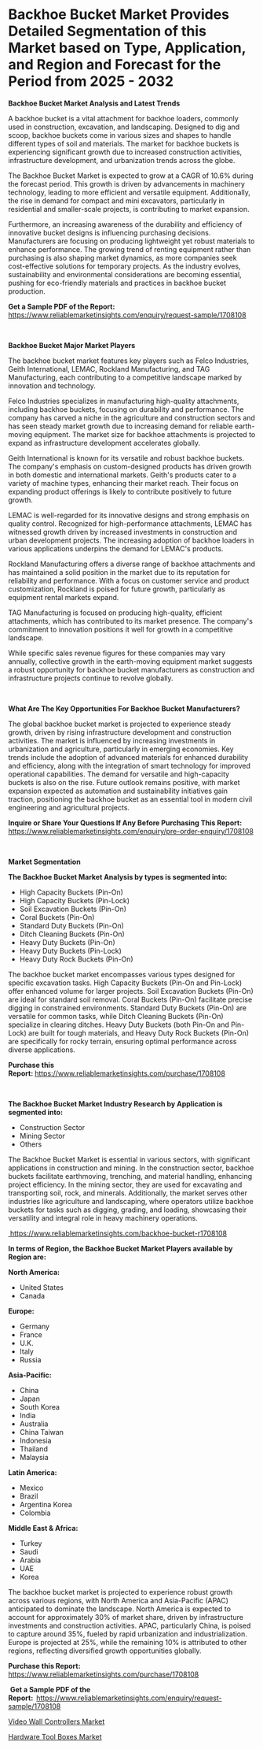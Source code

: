 <p><h1>Backhoe Bucket Market Provides Detailed Segmentation of this Market based on Type, Application, and Region and Forecast for the Period from 2025 - 2032</h1></p><p><strong>Backhoe Bucket Market Analysis and Latest Trends</strong></p>
<p><p>A backhoe bucket is a vital attachment for backhoe loaders, commonly used in construction, excavation, and landscaping. Designed to dig and scoop, backhoe buckets come in various sizes and shapes to handle different types of soil and materials. The market for backhoe buckets is experiencing significant growth due to increased construction activities, infrastructure development, and urbanization trends across the globe.</p><p>The Backhoe Bucket Market is expected to grow at a CAGR of 10.6% during the forecast period. This growth is driven by advancements in machinery technology, leading to more efficient and versatile equipment. Additionally, the rise in demand for compact and mini excavators, particularly in residential and smaller-scale projects, is contributing to market expansion. </p><p>Furthermore, an increasing awareness of the durability and efficiency of innovative bucket designs is influencing purchasing decisions. Manufacturers are focusing on producing lightweight yet robust materials to enhance performance. The growing trend of renting equipment rather than purchasing is also shaping market dynamics, as more companies seek cost-effective solutions for temporary projects. As the industry evolves, sustainability and environmental considerations are becoming essential, pushing for eco-friendly materials and practices in backhoe bucket production.</p></p>
<p><strong>Get a Sample PDF of the Report:&nbsp;</strong> <a href="https://www.reliablemarketinsights.com/enquiry/request-sample/1708108?utm_campaign=1938&utm_medium=2&utm_source=Github&utm_content=ia&utm_term=10042025&utm_id=backhoe-bucket">https://www.reliablemarketinsights.com/enquiry/request-sample/1708108</a></p>
<p>&nbsp;</p>
<p><strong>Backhoe Bucket Major Market Players</strong></p>
<p><p>The backhoe bucket market features key players such as Felco Industries, Geith International, LEMAC, Rockland Manufacturing, and TAG Manufacturing, each contributing to a competitive landscape marked by innovation and technology.</p><p>Felco Industries specializes in manufacturing high-quality attachments, including backhoe buckets, focusing on durability and performance. The company has carved a niche in the agriculture and construction sectors and has seen steady market growth due to increasing demand for reliable earth-moving equipment. The market size for backhoe attachments is projected to expand as infrastructure development accelerates globally.</p><p>Geith International is known for its versatile and robust backhoe buckets. The company's emphasis on custom-designed products has driven growth in both domestic and international markets. Geith's products cater to a variety of machine types, enhancing their market reach. Their focus on expanding product offerings is likely to contribute positively to future growth.</p><p>LEMAC is well-regarded for its innovative designs and strong emphasis on quality control. Recognized for high-performance attachments, LEMAC has witnessed growth driven by increased investments in construction and urban development projects. The increasing adoption of backhoe loaders in various applications underpins the demand for LEMAC's products.</p><p>Rockland Manufacturing offers a diverse range of backhoe attachments and has maintained a solid position in the market due to its reputation for reliability and performance. With a focus on customer service and product customization, Rockland is poised for future growth, particularly as equipment rental markets expand.</p><p>TAG Manufacturing is focused on producing high-quality, efficient attachments, which has contributed to its market presence. The company's commitment to innovation positions it well for growth in a competitive landscape.</p><p>While specific sales revenue figures for these companies may vary annually, collective growth in the earth-moving equipment market suggests a robust opportunity for backhoe bucket manufacturers as construction and infrastructure projects continue to revolve globally.</p></p>
<p>&nbsp;</p>
<p><strong>What Are The Key Opportunities For Backhoe Bucket Manufacturers?</strong></p>
<p><p>The global backhoe bucket market is projected to experience steady growth, driven by rising infrastructure development and construction activities. The market is influenced by increasing investments in urbanization and agriculture, particularly in emerging economies. Key trends include the adoption of advanced materials for enhanced durability and efficiency, along with the integration of smart technology for improved operational capabilities. The demand for versatile and high-capacity buckets is also on the rise. Future outlook remains positive, with market expansion expected as automation and sustainability initiatives gain traction, positioning the backhoe bucket as an essential tool in modern civil engineering and agricultural projects.</p></p>
<p><strong>Inquire or Share Your Questions If Any Before Purchasing This Report:</strong> <a href="https://www.reliablemarketinsights.com/enquiry/pre-order-enquiry/1708108?utm_campaign=1938&utm_medium=2&utm_source=Github&utm_content=ia&utm_term=10042025&utm_id=backhoe-bucket">https://www.reliablemarketinsights.com/enquiry/pre-order-enquiry/1708108</a></p>
<p>&nbsp;</p>
<p><strong>Market Segmentation</strong></p>
<p><strong>The Backhoe Bucket Market Analysis by types is segmented into:</strong></p>
<p><ul><li>High Capacity Buckets (Pin-On)</li><li>High Capacity Buckets (Pin-Lock)</li><li>Soil Excavation Buckets (Pin-On)</li><li>Coral Buckets (Pin-On)</li><li>Standard Duty Buckets (Pin-On)</li><li>Ditch Cleaning Buckets (Pin-On)</li><li>Heavy Duty Buckets (Pin-On)</li><li>Heavy Duty Buckets (Pin-Lock)</li><li>Heavy Duty Rock Buckets (Pin-On)</li></ul></p>
<p><p>The backhoe bucket market encompasses various types designed for specific excavation tasks. High Capacity Buckets (Pin-On and Pin-Lock) offer enhanced volume for larger projects. Soil Excavation Buckets (Pin-On) are ideal for standard soil removal. Coral Buckets (Pin-On) facilitate precise digging in constrained environments. Standard Duty Buckets (Pin-On) are versatile for common tasks, while Ditch Cleaning Buckets (Pin-On) specialize in clearing ditches. Heavy Duty Buckets (both Pin-On and Pin-Lock) are built for tough materials, and Heavy Duty Rock Buckets (Pin-On) are specifically for rocky terrain, ensuring optimal performance across diverse applications.</p></p>
<p><strong>Purchase this Report:&nbsp;</strong><a href="https://www.reliablemarketinsights.com/purchase/1708108?utm_campaign=1938&utm_medium=2&utm_source=Github&utm_content=ia&utm_term=10042025&utm_id=backhoe-bucket">https://www.reliablemarketinsights.com/purchase/1708108</a></p>
<p>&nbsp;</p>
<p><strong>The Backhoe Bucket Market Industry Research by Application is segmented into:</strong></p>
<p><ul><li>Construction Sector</li><li>Mining Sector</li><li>Others</li></ul></p>
<p><p>The Backhoe Bucket Market is essential in various sectors, with significant applications in construction and mining. In the construction sector, backhoe buckets facilitate earthmoving, trenching, and material handling, enhancing project efficiency. In the mining sector, they are used for excavating and transporting soil, rock, and minerals. Additionally, the market serves other industries like agriculture and landscaping, where operators utilize backhoe buckets for tasks such as digging, grading, and loading, showcasing their versatility and integral role in heavy machinery operations.</p></p>
<p><a href="https://www.reliablemarketinsights.com/backhoe-bucket-r1708108?utm_campaign=1938&utm_medium=2&utm_source=Github&utm_content=ia&utm_term=10042025&utm_id=backhoe-bucket">&nbsp;https://www.reliablemarketinsights.com/backhoe-bucket-r1708108</a></p>
<p><strong>In terms of Region, the Backhoe Bucket Market Players available by Region are:</strong></p>
<p>
    <p> <strong> North America: </strong>
        <ul>
            <li>United States</li>
            <li>Canada</li>
        </ul>
        </p> 
    <p> <strong> Europe: </strong>
        <ul>
            <li>Germany</li>
            <li>France</li>
            <li>U.K.</li>
            <li>Italy</li>
            <li>Russia</li>
        </ul>
        </p> 
    <p> <strong> Asia-Pacific: </strong>
        <ul>
            <li>China</li>
            <li>Japan</li>
            <li>South Korea</li>
            <li>India</li>
            <li>Australia</li>
            <li>China Taiwan</li>
            <li>Indonesia</li>
            <li>Thailand</li>
            <li>Malaysia</li>
        </ul>
        </p> 
    <p> <strong> Latin America: </strong>
        <ul>
            <li>Mexico</li>
            <li>Brazil</li>
            <li>Argentina Korea</li>
            <li>Colombia</li>
        </ul>
        </p> 
    <p> <strong> Middle East & Africa: </strong>
        <ul>
            <li>Turkey</li>
            <li>Saudi</li>
            <li>Arabia</li>
            <li>UAE</li>
            <li>Korea</li>
        </ul>
    </p>
    </p>
<p><p>The backhoe bucket market is projected to experience robust growth across various regions, with North America and Asia-Pacific (APAC) anticipated to dominate the landscape. North America is expected to account for approximately 30% of market share, driven by infrastructure investments and construction activities. APAC, particularly China, is poised to capture around 35%, fueled by rapid urbanization and industrialization. Europe is projected at 25%, while the remaining 10% is attributed to other regions, reflecting diversified growth opportunities globally.</p></p>
<p><strong>Purchase this Report: </strong><a href="https://www.reliablemarketinsights.com/purchase/1708108?utm_campaign=1938&utm_medium=2&utm_source=Github&utm_content=ia&utm_term=10042025&utm_id=backhoe-bucket">https://www.reliablemarketinsights.com/purchase/1708108</a></p>
<p>&nbsp;<strong>Get a Sample PDF of the Report:&nbsp;&nbsp;</strong><a href="https://www.reliablemarketinsights.com/enquiry/request-sample/1708108?utm_campaign=1938&utm_medium=2&utm_source=Github&utm_content=ia&utm_term=10042025&utm_id=backhoe-bucket">https://www.reliablemarketinsights.com/enquiry/request-sample/1708108</a></p>
<p><strong></strong></p>
<p><p><a href="https://github.com/iroldilom/Market-Research-Report-List-1/blob/main/video-wall-controllers-market.md?utm_campaign=1938&utm_medium=2&utm_source=Github&utm_content=ia&utm_term=10042025&utm_id=backhoe-bucket">Video Wall Controllers Market</a></p><p><a href="https://github.com/watzondechao/Market-Research-Report-List-1/blob/main/hardware-tool-boxes-market.md?utm_campaign=1938&utm_medium=2&utm_source=Github&utm_content=ia&utm_term=10042025&utm_id=backhoe-bucket">Hardware Tool Boxes Market</a></p></p>